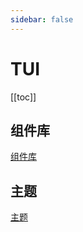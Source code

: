 ```yaml
---
sidebar: false
---
```


# TUI

[[toc]]

## 组件库
[组件库](./components/index.md)

## 主题
[主题](./theme/index.md)
